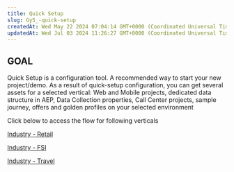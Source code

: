 ```yaml
---
title: Quick Setup
slug: Gy5_-quick-setup
createdAt: Wed May 22 2024 07:04:14 GMT+0000 (Coordinated Universal Time)
updatedAt: Wed Jul 03 2024 11:26:27 GMT+0000 (Coordinated Universal Time)
---
```


## **GOAL**

Quick Setup is a configuration tool. A recommended way to start your new project/demo. As a result of quick-setup configuration, you can get several assets for a selected vertical: Web and Mobile projects, dedicated data structure in AEP, Data Collection properties, Call Center projects, sample journey, offers and golden profiles on your selected environment

Click below to access the flow for following verticals

[Industry - Retail](<../Demo System Next/Industry - Retail.md>)

[Industry - FSI](<../Demo System Next/Industry - FSI.md>)

[Industry - Travel](<../Demo System Next/Industry - Travel.md>)
